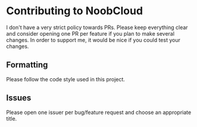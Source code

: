 # Contributing to NoobCloud

I don't have a very strict policy towards PRs. Please keep everything clear and consider opening one PR per feature if
you plan to make several changes. In order to support me, it would be nice if you could test your changes.

## Formatting
Please follow the code style used in this project.

## Issues
Please open one issuer per bug/feature request and choose an appropriate title.